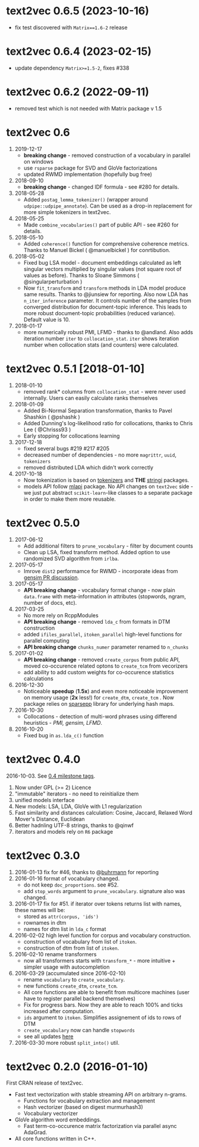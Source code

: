 # text2vec 0.6.5 (2023-10-16)
- fix test discovered with `Matrix==1.6-2` release

# text2vec 0.6.4 (2023-02-15)
- update dependency `Matrix>=1.5-2`, fixes #338

# text2vec 0.6.2 (2022-09-11)
- removed test which is not needed with Matrix package v 1.5

# text2vec 0.6
1. 2019-12-17
    *  **breaking change** - removed construction of a vocabulary in parallel on windows
    * use `rsparse` package for SVD and GloVe factorizations
    * updated RWMD implementation (hopefully bug free)
1. 2018-09-10
    *  **breaking change** - changed IDF formula - see #280 for details.
1. 2018-05-28
    * Added `postag_lemma_tokenizer()` (wrapper around `udpipe::udpipe_annotate`). Can be used as a drop-in replacement for more simple tokenizers in text2vec. 
1. 2018-05-25
    * Made `combine_vocabularies()` part of public API - see #260 for details.
1. 2018-05-10
    * Added `coherence()` function for comprehensive coherence metrics. Thanks to Manuel Bickel ( @manuelbickel ) for conrtibution.
1. 2018-05-02
    * Fixed bug LSA model - document embeddings calculated as left singular vectors multiplied by singular values (not square root of values as before). Thanks to Sloane Simmons ( @singularperturbation )
    * Now `fit_transform` and `transform` methods in LDA model produce same results. Thanks to @jiunsiew for reporting. Also now LDA has `n_iter_inference` parameter. It controls number of the samples from converged distribution for document-topic inference. This leads to more robust document-topic probabilities (reduced variance). Default value is 10.
1. 2018-01-17
    * more numerically robust PMI, LFMD - thanks to @andland. Also adds iteration number `iter` to `collocation_stat`. `iter` shows iteration number when collocation stats (and counters) were calculated.

# text2vec 0.5.1 [2018-01-10]

1. 2018-01-10
    * removed rank* columns from `collocation_stat` - were never used internally. Users can easily calculate ranks themselves
1. 2018-01-09
    * Added Bi-Normal Separation transformation, thanks to Pavel Shashkin ( @pshashk )
    * Added Dunning's log-likelihood ratio for collocations, thanks to Chris Lee ( @Chrisss93 )
    * Early stopping for collocations learning
1. 2017-12-18
    * fixed several bugs #219 #217 #205
    * decreased number of dependencies - no more `magrittr`, `uuid`, `tokenizers`
    * removed distributed LDA which didn't work correctly
1. 2017-10-18
    * Now tokenization is based on [tokenizers](https://github.com/ropensci/tokenizers) and **THE** [stringi](https://github.com/gagolews/stringi) packages.
    * models API follow [mlapi](https://github.com/dselivanov/mlapi) package. No API changes on `text2vec` side - we just put abstract `scikit-learn`-like classes to a separate package in order to make them more reusable.

# text2vec 0.5.0

1. 2017-06-12
    * Add additional filters to `prune_vocabulary` - filter by document counts
    * Clean up LSA, fixed transform method. Added option to use randomized SVD algorithm from `irlba`.
1. 2017-05-17
    * Imrove `dist2` performamce for RWMD - incorporate ideas from [gensim PR discussion](https://github.com/RaRe-Technologies/gensim/pull/800#issuecomment-260743822).
1. 2017-05-17
    * **API breaking change** - vocabulary format change - now plain `data.frame` with meta-information in attributes (stopwords, ngram, number of docs, etc).
1. 2017-03-25
    * No more rely on RcppModules
    * **API breaking change** - removed `lda_c` from formats in DTM construction
    * added `ifiles_parallel`, `itoken_parallel` high-level functions for parallel computing
    * **API breaking change**  `chunks_numer` parameter renamed to `n_chunks`
1. 2017-01-02 
    * **API breaking change** - removed `create_corpus` from public API, moved co-occurence related optons to `create_tcm` from vecorizers
    * add ability to add custom weights for co-occurence statistics calculations
1. 2016-12-30 
    * Noticeable **speedup** (**1.5x**) and even more noticeable improvement on memory usage (**2x** less!) for `create_dtm`, `create_tcm` . Now package relies on [sparsepp](https://github.com/dselivanov/sparsepp) library for underlying hash maps.
1. 2016-10-30 
    * Collocations -  detection of multi-word phrases using differend heuristics - *PMI, gensim, LFMD*.
1. 2016-10-20 
    * Fixed bug in `as.lda_c()` function

# text2vec 0.4.0

2016-10-03. See [0.4 milestone tags](https://github.com/dselivanov/text2vec/milestone/3).

1. Now under GPL (>= 2) Licence
1. "immutable" iterators - no need to reinitialize them
1. unified models interface
1. New models: LSA, LDA, GloVe with L1 regularization
1. Fast similarity and distances calculation: Cosine, Jaccard, Relaxed Word Mover's Distance, Euclidean
1. Better hadnling UTF-8 strings, thanks to @qinwf
1. iterators and models rely on `R6` package

# text2vec 0.3.0

1. 2016-01-13 fix for #46, thanks to @[buhrmann](https://github.com/buhrmann) for reporting 
1. 2016-01-16 format of vocabulary changed.
    * do not keep `doc_proportions`. see #52.
    * add `stop_words` argument to `prune_vocabulary`. signature also was changed.
1. 2016-01-17 fix for #51. if iterator over tokens returns list with names, these names will be:
    * stored as `attr(corpus, 'ids')`
    * rownames in dtm
    * names for dtm list in `lda_c` format
1. 2016-02-02 high level function for corpus and vocabulary construction.
    * construction of vocabulary from list of `itoken`. 
    * construction of dtm from list of `itoken`. 
1. 2016-02-10 rename transformers
    * now all transformers starts with `transform_*` - more intuitive + simpler usage with autocompletion
1. 2016-03-29 (accumulated since 2016-02-10)
    * rename `vocabulary` to `create_vocabulary`.
    * new functions `create_dtm`, `create_tcm`.
    * All core functions are able to benefit from multicore machines (user have to register parallel backend themselves)
    * Fix for progress bars. Now they are able to reach 100% and ticks increased after computation.
    * `ids` argument to `itoken`. Simplifies assignement of ids to rows of DTM
    * `create_vocabulary` now can handle `stopwords` 
    * see all updates [here](https://github.com/dselivanov/text2vec/milestones/0.3)
1. 2016-03-30 more robust `split_into()` util.

# text2vec 0.2.0 (2016-01-10)

First CRAN release of text2vec.

* Fast text vectorization with stable streaming API on arbitrary n-grams.
    * Functions for vocabulary extraction and management
    * Hash vectorizer (based on digest murmurhash3)
    * Vocabulary vectorizer
* GloVe algorithm word embeddings.
    * Fast term-co-occurence matrix factorization via parallel async AdaGrad.
* All core functions written in C++.
